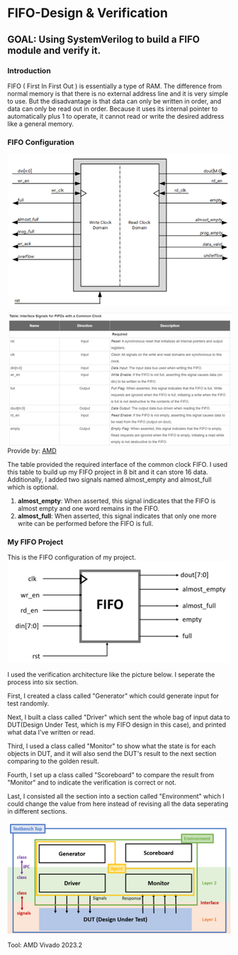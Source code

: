 # FIFO-Design & Verification
## GOAL: Using SystemVerilog to build a FIFO module and verify it.
### Introduction
FIFO ( First In First Out ) is essentially a type of RAM. The difference from normal memory is that there is no external address line and it is very simple to use. But the disadvantage is that data can only be written in order, and data can only be read out in order. Because it uses its internal pointer to automatically plus 1 to operate, it cannot read or write the desired address like a general memory.

### FIFO Configuration
![image](https://github.com/Pietra1226/FIFO-DV/blob/main/FIFO.png)

![image](https://github.com/Pietra1226/FIFO-DV/blob/main/FIFO%20Interface.png)
Provide by: [AMD](https://docs.amd.com/r/en-US/pg327-emb-fifo-gen/Native-FIFO-Interface-Signals)

The table provided the required interface of the common clock FIFO. I used this table to build up my FIFO project in 8 bit and it can store 16 data. Additionally, I added two signals named almost_empty and almost_full which is optional.

1. **almost_empty**: When asserted, this signal indicates that the FIFO is almost empty and one word remains in the FIFO.
2. **almost_full**: When asserted, this signal indicates that only one more write can be performed before the FIFO is full.

### My FIFO Project
This is the FIFO configuration of my project.
![image](https://github.com/Pietra1226/FIFO-DV/blob/main/My%20FIFO.png)

I used the verification architecture like the picture below. I seperate the process into six section.

First, I created a class called "Generator" which could generate input for test randomly.

Next, I built a class called "Driver" which sent the whole bag of input data to DUT(Design Under Test, which is my FIFO design in this case), and printed what data I've written or read.

Third, I used a class called "Monitor" to show what the state is for each objects in DUT, and it will also send the DUT's result to the next section comparing to the golden result.

Fourth, I set up a class called "Scoreboard" to compare the result from "Monitor" and to indicate the verification is correct or not.

Last, I consisted all the section into a section called "Environment" which I could change the value from here instead of revising all the data seperating in different sections.

![image](https://github.com/Pietra1226/FIFO-DV/blob/main/Verification%20Architecture.png)

Tool: AMD Vivado 2023.2
